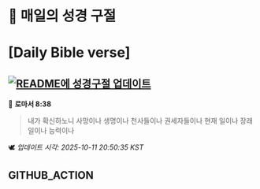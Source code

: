 # 🙏 매일의 성경 구절
# [Daily Bible verse]
## [![README에 성경구절 업데이트](https://github.com/DONGSUKA/first_test/actions/workflows/update-readme-bible.yml/badge.svg)](https://github.com/DONGSUKA/first_test/actions/workflows/update-readme-bible.yml)
<!-- START_BIBLE_VERSE -->
📖 **로마서 8:38**
> 내가 확신하노니 사망이나 생명이나 천사들이나 권세자들이나 현재 일이나 장래 일이나 능력이나

🕊️ _업데이트 시각: 2025-10-11 20:50:35 KST_
  <!-- END_BIBLE_VERSE -->
## GITHUB_ACTION
